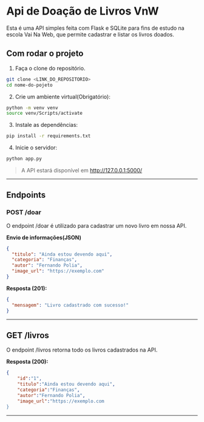 # Api de Doação de Livros VnW

Esta é uma API simples feita com Flask e SQLite para fins de estudo na escola Vai Na Web, que permite cadastrar e listar os livros doados.

## Com rodar o projeto

1. Faça o clone do repositório.

```bash
git clone <LINK_DO_REPOSITORIO>
cd nome-do-pojeto
```

2. Crie um ambiente virtual(Obrigatório):

```bash
python -m venv venv
source venv/Scripts/activate
```

3. Instale as dependências:

```bash
pip install -r requirements.txt
```

4. Inicie o servidor:

```bash
python app.py
```

> A API estará disponível em http://127.0.0.1:5000/

---

## Endpoints

### POST /doar

O endpoint /doar é utilizado para cadastrar um novo livro em nossa API.

**Envio de informações(JSON)**

```json
{
  "titulo": "Ainda estou devendo aqui",
  "categoria": "Finanças",
  "autor": "Fernando Polia",
  "image_url": "https://exemplo.com"
}
```

**Resposta (201):**

```json
{
  "mensagem": "Livro cadastrado com sucesso!"
}
```

---

## GET /livros

O endpoint /livros retorna todo os livros cadastrados na API.

**Resposta (200):**

```json
{
    "id":"1",
    "titulo":"Ainda estou devendo aqui",
    "categoria":"Finanças",
    "autor":"Fernando Polia",
    "image_url":"https://exemplo.com
}
```

---

